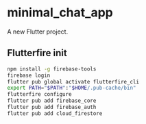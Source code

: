 # minimal_chat_app

A new Flutter project.

## Flutterfire init

```bash
npm install -g firebase-tools
firebase login
flutter pub global activate flutterfire_cli
export PATH="$PATH":"$HOME/.pub-cache/bin"
flutterfire configure
flutter pub add firebase_core
flutter pub add firebase_auth
flutter pub add cloud_firestore
```

